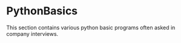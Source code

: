 # PythonBasics
This section contains various python basic programs often asked in company interviews.
